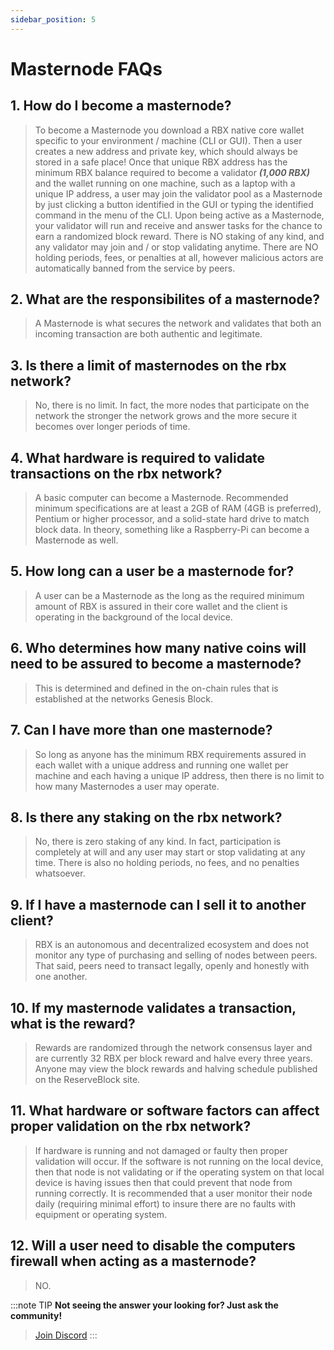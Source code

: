 ```yaml
---
sidebar_position: 5
---
```


# Masternode FAQs

## 1. How do I become a masternode?

> To become a Masternode you download a RBX native core wallet specific to your environment / machine (CLI or GUI). Then a user creates a new address and private key, which should always be stored in a safe place! Once that unique RBX address has the minimum RBX balance required to become a validator **_(1,000 RBX)_** and the wallet running on one machine, such as a laptop with a unique IP address, a user may join the validator pool as a Masternode by just clicking a button identified in the GUI or typing the identified command in the menu of the CLI. Upon being active as a Masternode, your validator will run and receive and answer tasks for the chance to earn a randomized block reward. There is NO staking of any kind, and any validator may join and / or stop validating anytime. There are NO holding periods, fees, or penalties at all, however malicious actors are automatically banned from the service by peers.

## 2. What are the responsibilites of a masternode?

> A Masternode is what secures the network and validates that both an incoming transaction are both authentic and legitimate.

## 3. Is there a limit of masternodes on the rbx network?

> No, there is no limit. In fact, the more nodes that participate on the network the stronger the network grows and the more secure it becomes over longer periods of time.

## 4. What hardware is required to validate transactions on the rbx network?

> A basic computer can become a Masternode. Recommended minimum specifications are at least a 2GB of RAM (4GB is preferred), Pentium or higher processor, and a solid-state hard drive to match block data. In theory, something like a Raspberry-Pi can become a Masternode as well.

## 5. How long can a user be a masternode for?

> A user can be a Masternode as the long as the required minimum amount of RBX is assured in their core wallet and the client is operating in the background of the local device.

## 6. Who determines how many native coins will need to be assured to become a masternode?

> This is determined and defined in the on-chain rules that is established at the networks Genesis Block.

## 7. Can I have more than one masternode?

> So long as anyone has the minimum RBX requirements assured in each wallet with a unique address and running one wallet per machine and each having a unique IP address, then there is no limit to how many Masternodes a user may operate.

## 8. Is there any staking on the rbx network?

> No, there is zero staking of any kind. In fact, participation is completely at will and any user may start or stop validating at any time. There is also no holding periods, no fees, and no penalties whatsoever.

## 9. If I have a masternode can I sell it to another client?

> RBX is an autonomous and decentralized ecosystem and does not monitor any type of purchasing and selling of nodes between peers. That said, peers need to transact legally, openly and honestly with one another.

## 10. If my masternode validates a transaction, what is the reward?

> Rewards are randomized through the network consensus layer and are currently 32 RBX per block reward and halve every three years. Anyone may view the block rewards and halving schedule published on the ReserveBlock site.

## 11. What hardware or software factors can affect proper validation on the rbx network?

> If hardware is running and not damaged or faulty then proper validation will occur. If the software is not running on the local device, then that node is not validating or if the operating system on that local device is having issues then that could prevent that node from running correctly. It is recommended that a user monitor their node daily (requiring minimal effort) to insure there are no faults with equipment or operating system.

## 12. Will a user need to disable the computers firewall when acting as a masternode?

> NO.

:::note TIP
**Not seeing the answer your looking for? Just ask the community!**
> <a href="https://discord.com/invite/PnS2HRETDh">Join Discord</a>
:::